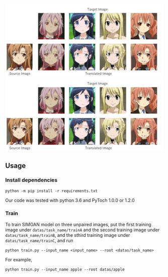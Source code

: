 ![image](https://github.com/MistarQ/SIMGAN/blob/main/%E5%8F%91%E8%89%B2%E8%BD%AC%E6%8D%A2.png)
![image](http://github.com/MistarQ/SIMGAN/raw/master/发色转换.png)

## Usage

### Install dependencies

```
python -m pip install -r requirements.txt
```

Our code was tested with python 3.6  and PyToch 1.0.0 or 1.2.0

###  Train
To train SIMGAN model on three unpaired images, put the first training image under `datas/task_name/trainA` and the second training image under `datas/task_name/trainB`, and the sthird training image under `datas/task_name/trainC`, and run

```
python train.py --input_name <input_name> --root <datas/task_name>
```
For example, 
```
python train.py --input_name apple --root datas/apple
```


